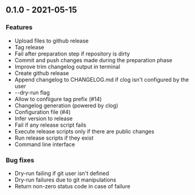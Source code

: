 ## 0.1.0 - 2021-05-15

### Features

* Upload files to github release
* Tag release
* Fail after preparation step if repository is dirty
* Commit and push changes made during the preparation phase
* Improve trim changelog output in terminal
* Create github release
* Append changelog to CHANGELOG.md if clog isn't configured by the user
* --dry-run flag
* Allow to confiigure tag prefix (#14)
* Changelog generation (powered by clog)
* Configuration file (#4)
* Infer version to release
* Fail if any release script fails
* Execute release scripts only if there are public changes
* Run release scripts if they exist
* Command line interface


### Bug fixes

* Dry-run failing if git user isn't defined
* Dry-run failures due to git manipulations
* Return non-zero status code in case of failure


